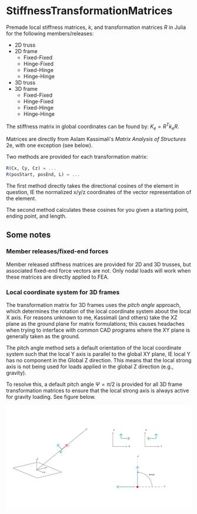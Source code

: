 # StiffnessTransformationMatrices
Premade local stiffness matrices, $k$, and transformation matrices $R$ in Julia for the following members/releases:

- 2D truss
- 2D frame
  - Fixed-Fixed
  - Hinge-Fixed
  - Fixed-Hinge
  - Hinge-Hinge
- 3D truss
- 3D frame
  - Fixed-Fixed
  - Hinge-Fixed
  - Fixed-Hinge
  - Hinge-Hinge

The stiffness matrix in global coordinates can be found by: $K_e = R^Tk_eR$.

Matrices are directly from Aslam Kassimali's *Matrix Analysis of Structures* 2e, with one exception (see below).

Two methods are provided for each transformation matrix:

```julia
R(Cx, Cy, Cz) = ...
R(posStart, posEnd, L) = ...
```

The first method directly takes the directional cosines of the element in question, IE the normalized x/y/z coordinates of the vector representation of the element.

The second method calculates these cosines for you given a starting point, ending point, and length.

## Some notes
### Member releases/fixed-end forces
Member released stiffness matrices are provided for 2D and 3D trusses, but associated fixed-end force vectors are not. Only nodal loads will work when these matrices are directly applied to FEA.

### Local coordinate system for 3D frames
The transformation matrix for 3D frames uses the *pitch angle* approach, which determines the rotation of the local coordinate system about the local X axis. For reasons unknown to me, Kassimali (and others) take the XZ plane as the ground plane for matrix formulations; this causes headaches when trying to interface with common CAD programs where the XY plane is generally taken as the ground.

The pitch angle method sets a default orientation of the local coordinate system such that the local Y axis is parallel to the global XY plane, IE local Y has no component in the Global Z direction. This means that the local strong axis is not being used for loads applied in the global Z direction (e.g., gravity).

To resolve this, a default pitch angle $\Psi = \pi/2$ is provided for all 3D frame transformation matrices to ensure that the local strong axis is always active for gravity loading. See figure below.

![](resources/LCS.png)